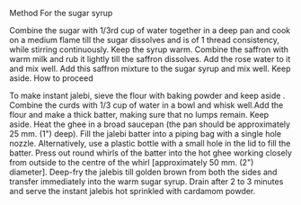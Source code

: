 Method For the sugar syrup

Combine the sugar with 1/3rd cup of water together in a deep pan and cook on a medium flame till the sugar dissolves and is of 1 thread consistency, while stirring continuously. Keep the syrup warm.
Combine the saffron with warm milk and rub it lightly till the saffron dissolves.
Add the rose water to it and mix well. Add this saffron mixture to the sugar syrup and mix well. Keep aside.
How to proceed

To make instant jalebi, sieve the flour with baking powder and keep aside . Combine the curds with 1/3 cup of water in a bowl and whisk well.Add the flour and make a thick batter, making sure that no lumps remain. Keep aside. Heat the ghee in a broad saucepan (the pan should be approximately 25 mm. (1") deep). Fill the jalebi batter into a piping bag with a single hole nozzle. Alternatively, use a plastic bottle with a small hole in the lid to fill the batter. Press out round whirls of the batter into the hot ghee working closely from outside to the centre of the whirl [approximately 50 mm. (2") diameter]. Deep-fry the jalebis till golden brown from both the sides and transfer immediately into the warm sugar syrup. Drain after 2 to 3 minutes and serve the instant jalebis hot sprinkled with cardamom powder.